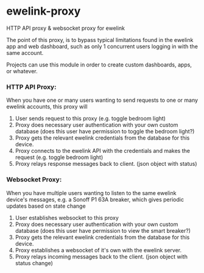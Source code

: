 # ewelink-proxy
HTTP API proxy & websocket proxy for ewelink

The point of this proxy, is to bypass typical limitations found in the ewelink app and web dashboard, such as only 1 concurrent users logging in with the same account.

Projects can use this module in order to create custom dashboards, apps, or whatever.

### HTTP API Proxy:
When you have one or many users wanting to send requests to one or many ewelink accounts, this proxy will 

1. User sends request to this proxy (e.g. toggle bedroom light)
2. Proxy does necessary user authentication with your own custom database (does this user have permission to toggle the bedroom light?)
3. Proxy gets the relevant ewelink credentials from the database for this device.
4. Proxy connects to the ewelink API with the credentials and makes the request (e.g. toggle bedroom light)
5. Proxy relays response messages back to client. (json object with status)


### Websocket Proxy:
When you have multiple users wanting to listen to the same ewelink device's messages, e.g. a Sonoff P1 63A breaker, which gives periodic updates based on state change

1. User establishes websocket to this proxy
2. Proxy does necessary user authentication with your own custom database (does this user have permission to view the smart breaker?)
3. Proxy gets the relevant ewelink credentials from the database for this device. 
4. Proxy establishes a websocket of it's own with the ewelink server.
5. Proxy relays incoming messages back to the client. (json object with status change)
